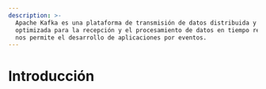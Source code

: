 ```yaml
---
description: >-
  Apache Kafka es una plataforma de transmisión de datos distribuida y
  optimizada para la recepción y el procesamiento de datos en tiempo real, que
  nos permite el desarrollo de aplicaciones por eventos.
---
```


# Introducción

